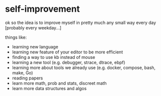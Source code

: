 # self-improvement

ok so the idea is to improve myself in pretty much any small way every day [probably every weekday...]


things like:
- learning new language
- learning new feature of your editor to be more efficient
- finding a way to use kb instead of mouse
- learning a new tool (e.g. debugger, strace, dtrace, ebpf)
- learning more about tools we already use (e.g. docker, compose, bash, make, Go)
- reading papers
- learn more math, prob and stats, discreet math
- learn more data structures and algos

